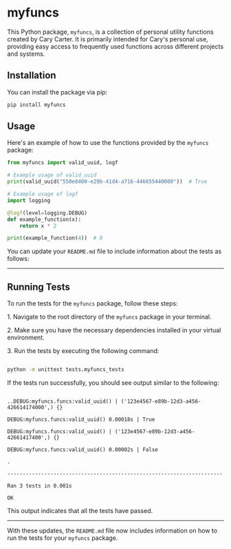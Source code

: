 # myfuncs

This Python package, `myfuncs`, is a collection of personal utility functions created by Cary Carter. It is primarily intended for Cary's personal use, providing easy access to frequently used functions across different projects and systems.

## Installation

You can install the package via pip:

```bash
pip install myfuncs
```


## Usage

Here's an example of how to use the functions provided by the `myfuncs` package:

```python
from myfuncs import valid_uuid, logf

# Example usage of valid_uuid
print(valid_uuid("550e8400-e29b-41d4-a716-446655440000"))  # True

# Example usage of logf
import logging

@logf(level=logging.DEBUG)
def example_function(x):
    return x * 2

print(example_function(4))  # 8
```

You can update your `README.md` file to include information about the tests as follows:

---

## Running Tests

To run the tests for the `myfuncs` package, follow these steps:

1\. Navigate to the root directory of the `myfuncs` package in your terminal.

2\. Make sure you have the necessary dependencies installed in your virtual environment.

3\. Run the tests by executing the following command:

```bash

python -m unittest tests.myfuncs_tests

```

If the tests run successfully, you should see output similar to the following:

```

..DEBUG:myfuncs.funcs:valid_uuid() | ('123e4567-e89b-12d3-a456-426614174000',) {}

DEBUG:myfuncs.funcs:valid_uuid() 0.00018s | True

DEBUG:myfuncs.funcs:valid_uuid() | ('123e4567-e89b-12d3-a456-42661417400',) {}

DEBUG:myfuncs.funcs:valid_uuid() 0.00002s | False

.

----------------------------------------------------------------------

Ran 3 tests in 0.001s

OK

```

This output indicates that all the tests have passed.

---

With these updates, the `README.md` file now includes information on how to run the tests for your `myfuncs` package.